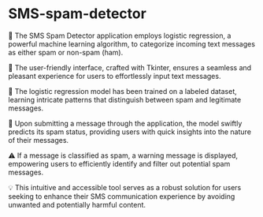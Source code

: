 # SMS-spam-detector

📱 The SMS Spam Detector application employs logistic regression, a powerful machine learning algorithm, to categorize incoming text messages as either spam or non-spam (ham).

🎨 The user-friendly interface, crafted with Tkinter, ensures a seamless and pleasant experience for users to effortlessly input text messages.

🤖 The logistic regression model has been trained on a labeled dataset, learning intricate patterns that distinguish between spam and legitimate messages.

🚀 Upon submitting a message through the application, the model swiftly predicts its spam status, providing users with quick insights into the nature of their messages.

⚠️ If a message is classified as spam, a warning message is displayed, empowering users to efficiently identify and filter out potential spam messages.

💡 This intuitive and accessible tool serves as a robust solution for users seeking to enhance their SMS communication experience by avoiding unwanted and potentially harmful content.
